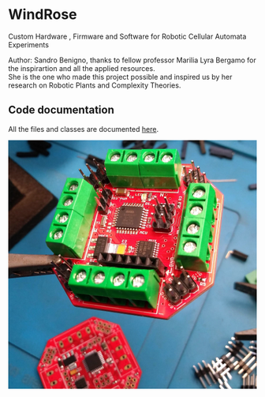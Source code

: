 # WindRose
Custom Hardware , Firmware and Software for Robotic Cellular Automata Experiments

<p>Author: Sandro Benigno, thanks to fellow professor Marilia Lyra Bergamo for the inspirartion and all the applied resources.<br />
She is the one who made this project possible and inspired us by her research on Robotic Plants and Complexity Theories.</p>

## Code documentation
All the files and classes are documented <a target="_blank" rel="noopener noreferrer" href="https://sandrobenigno.github.io/WindRose/html/index.html">here</a>.

<p><img src="docs/images/wr_board.jpg"></p>
